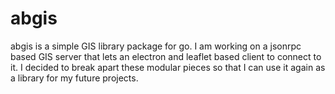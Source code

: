 abgis
=====

abgis is a simple GIS library package for go. I am working on a jsonrpc based GIS server that lets an electron and leaflet based client to connect to it. I decided to break apart these modular pieces so that I can use it again as a library for my future projects.
